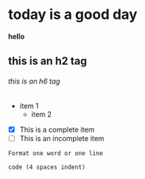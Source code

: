 # today is a good day
**hello**
## this is an h2 tag
###### this is an h6 tag
* item 1
    * item 2 
- [x] This is a complete item
- [ ] This is an incomplete item

`Format one word or one line`
    
    code (4 spaces indent)